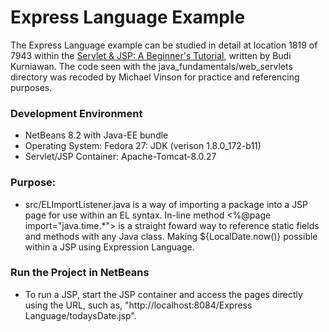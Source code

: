 Express Language Example
====================

The Express Language example can be studied in detail at location 1819 of 7943 within
the [Servlet & JSP: A Beginner's Tutorial](https://brainysoftware.com/9781771970327),
written by Budi Kurniawan. The code seen with the java_fundamentals/web_servlets
directory was recoded by Michael Vinson for practice and referencing purposes.

### Development Environment
* NetBeans 8.2 with Java-EE bundle
* Operating System: Fedora 27: JDK (verison 1.8.0_172-b11)
* Servlet/JSP Container: Apache-Tomcat-8.0.27

### Purpose:
* src/ELImportListener.java is a way of importing a package into a JSP page
  for use within an EL syntax.  In-line method <%@page import="java.time.*"> is 
  a straight foward way to reference static fields and methods with any Java 
  class. Making ${LocalDate.now()} possible within a JSP using Expression 
  Language.


### Run the Project in NetBeans
* To run a JSP, start the JSP container and access the pages directly using the 
  URL, such as, "http://localhost:8084/Express Language/todaysDate.jsp".

